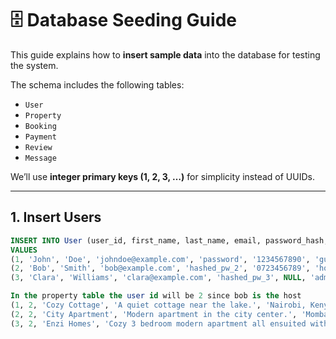 # 🗄️ Database Seeding Guide  

This guide explains how to **insert sample data** into the database for testing the system.  

The schema includes the following tables:  
- `User`  
- `Property`  
- `Booking`  
- `Payment`  
- `Review`  
- `Message`  

We’ll use **integer primary keys (1, 2, 3, …)** for simplicity instead of UUIDs.  

---

## 1. Insert Users  

```sql
INSERT INTO User (user_id, first_name, last_name, email, password_hash, phone_number, role)
VALUES
(1, 'John', 'Doe', 'johndoe@example.com', 'password', '1234567890', 'guest'),
(2, 'Bob', 'Smith', 'bob@example.com', 'hashed_pw_2', '0723456789', 'host'),
(3, 'Clara', 'Williams', 'clara@example.com', 'hashed_pw_3', NULL, 'admin');

In the property table the user id will be 2 since bob is the host
(1, 2, 'Cozy Cottage', 'A quiet cottage near the lake.', 'Nairobi, Kenya', 7500),
(2, 2, 'City Apartment', 'Modern apartment in the city center.', 'Mombasa, Kenya', 12000),
(3, 2, 'Enzi Homes', 'Cozy 3 bedroom modern apartment all ensuited with swimming pool at the rooftop', 'South C, Nairobi', 6000);
